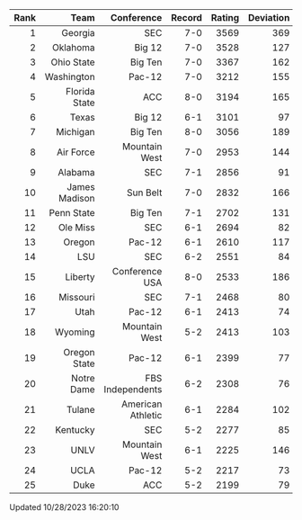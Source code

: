 | Rank  | Team                 | Conference           | Record   | Rating | Deviation |
| ---:  | ---:                 | ---:                 | ---:     | ---:   | ---:      |
| 1     | Georgia              | SEC                  | 7-0      | 3569   | 369       |
| 2     | Oklahoma             | Big 12               | 7-0      | 3528   | 127       |
| 3     | Ohio State           | Big Ten              | 7-0      | 3367   | 162       |
| 4     | Washington           | Pac-12               | 7-0      | 3212   | 155       |
| 5     | Florida State        | ACC                  | 8-0      | 3194   | 165       |
| 6     | Texas                | Big 12               | 6-1      | 3101   | 97        |
| 7     | Michigan             | Big Ten              | 8-0      | 3056   | 189       |
| 8     | Air Force            | Mountain West        | 7-0      | 2953   | 144       |
| 9     | Alabama              | SEC                  | 7-1      | 2856   | 91        |
| 10    | James Madison        | Sun Belt             | 7-0      | 2832   | 166       |
| 11    | Penn State           | Big Ten              | 7-1      | 2702   | 131       |
| 12    | Ole Miss             | SEC                  | 6-1      | 2694   | 82        |
| 13    | Oregon               | Pac-12               | 6-1      | 2610   | 117       |
| 14    | LSU                  | SEC                  | 6-2      | 2551   | 84        |
| 15    | Liberty              | Conference USA       | 8-0      | 2533   | 186       |
| 16    | Missouri             | SEC                  | 7-1      | 2468   | 80        |
| 17    | Utah                 | Pac-12               | 6-1      | 2413   | 74        |
| 18    | Wyoming              | Mountain West        | 5-2      | 2413   | 103       |
| 19    | Oregon State         | Pac-12               | 6-1      | 2399   | 77        |
| 20    | Notre Dame           | FBS Independents     | 6-2      | 2308   | 76        |
| 21    | Tulane               | American Athletic    | 6-1      | 2284   | 102       |
| 22    | Kentucky             | SEC                  | 5-2      | 2277   | 85        |
| 23    | UNLV                 | Mountain West        | 6-1      | 2225   | 146       |
| 24    | UCLA                 | Pac-12               | 5-2      | 2217   | 73        |
| 25    | Duke                 | ACC                  | 5-2      | 2199   | 79        |

Updated 10/28/2023 16:20:10
